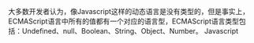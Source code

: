 大多数开发者认为，像Javascript这样的动态语言是没有类型的，但是事实上，ECMAScript语言中所有的值都有一个对应的语言型，ECMAScript语言类型包括：Undefined、null、Boolean、String、Object、Number。
Javascript
